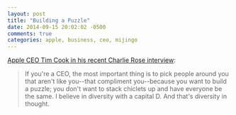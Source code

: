 ```yaml
---
layout: post
title: "Building a Puzzle"
date: 2014-09-15 20:02:02 -0500
comments: true
categories: apple, business, ceo, mijingo
---
```


[Apple CEO Tim Cook in his recent Charlie Rose interview](http://9to5mac.com/2014/09/13/part-one-of-charlie-roses-full-interview-with-tim-cook-now-available-online/):

> If you're a CEO, the most important thing is to pick people around you that aren't like you--that compliment you--because you want to build a puzzle; you don't want to stack chiclets up and have everyone be the same. I believe in diversity with a capital D. And that's diversity in thought.


